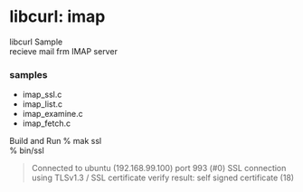 libcurl: imap
===============

libcurl Sample <br/>
recieve mail frm IMAP server <br/>


### samples
- imap_ssl.c  
- imap_list.c  
- imap_examine.c  
- imap_fetch.c  

Build and Run
% mak ssl  
% bin/ssl
> Connected to ubuntu (192.168.99.100) port 993 (#0)
> SSL connection using TLSv1.3 / 
> SSL certificate verify result: self signed certificate (18)